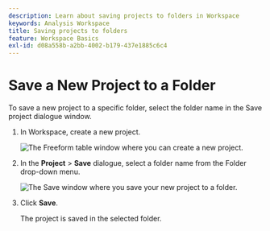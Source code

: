 ```yaml
---
description: Learn about saving projects to folders in Workspace
keywords: Analysis Workspace
title: Saving projects to folders
feature: Workspace Basics
exl-id: d08a558b-a2bb-4002-b179-437e1885c6c4
---
```

# Save a New Project to a Folder

To save a new project to a specific folder, select the folder name in the Save project dialogue window.

1.  In Workspace, create a new project.

    ![The Freeform table window where you can create a new project.](/help/analysis-workspace/build-workspace-project/assets/save-to-folder1.png)

1.  In the **Project** > **Save** dialogue, select a folder name from the Folder drop-down menu.

    ![The Save window where you save your new project to a folder.](/help/analysis-workspace/build-workspace-project/assets/save-to-folder2.png)

1.  Click **Save**.

    The project is saved in the selected folder.
